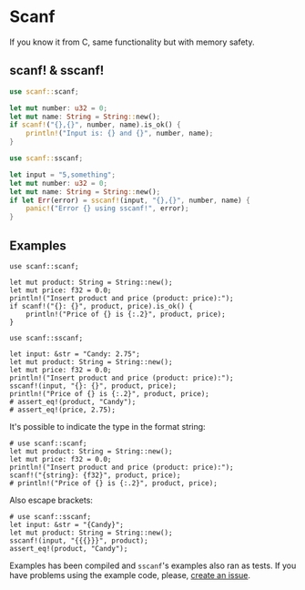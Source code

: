 # Scanf

If you know it from C, same functionality but with memory safety.

## scanf! & sscanf!

```rust
use scanf::scanf;

let mut number: u32 = 0;
let mut name: String = String::new();
if scanf!("{},{}", number, name).is_ok() {
    println!("Input is: {} and {}", number, name);
}
```

```rust
use scanf::sscanf;

let input = "5,something";
let mut number: u32 = 0;
let mut name: String = String::new();
if let Err(error) = sscanf!(input, "{},{}", number, name) {
    panic!("Error {} using sscanf!", error);
}
```

## Examples

```no_run
use scanf::scanf;

let mut product: String = String::new();
let mut price: f32 = 0.0;
println!("Insert product and price (product: price):");
if scanf!("{}: {}", product, price).is_ok() {
    println!("Price of {} is {:.2}", product, price);
}
```

```
use scanf::sscanf;

let input: &str = "Candy: 2.75";
let mut product: String = String::new();
let mut price: f32 = 0.0;
println!("Insert product and price (product: price):");
sscanf!(input, "{}: {}", product, price);
println!("Price of {} is {:.2}", product, price);
# assert_eq!(product, "Candy");
# assert_eq!(price, 2.75);
```

It's possible to indicate the type in the format string:

```no_run
# use scanf::scanf;
let mut product: String = String::new();
let mut price: f32 = 0.0;
println!("Insert product and price (product: price):");
scanf!("{string}: {f32}", product, price);
# println!("Price of {} is {:.2}", product, price);
```

Also escape brackets:

```
# use scanf::sscanf;
let input: &str = "{Candy}";
let mut product: String = String::new();
sscanf!(input, "{{{}}}", product);
assert_eq!(product, "Candy");
```

Examples has been compiled and `sscanf`'s examples also ran as tests.
If you have problems using the example code, please, [create an issue](https://github.com/jhg/scanf-rs/issues?q=is%3Aissue).
